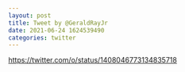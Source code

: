 ```yaml
--- 
layout: post 
title: Tweet by @GeraldRayJr 
date: 2021-06-24 1624539490 
categories: twitter 
--- 
```

https://twitter.com/o/status/1408046773134835718